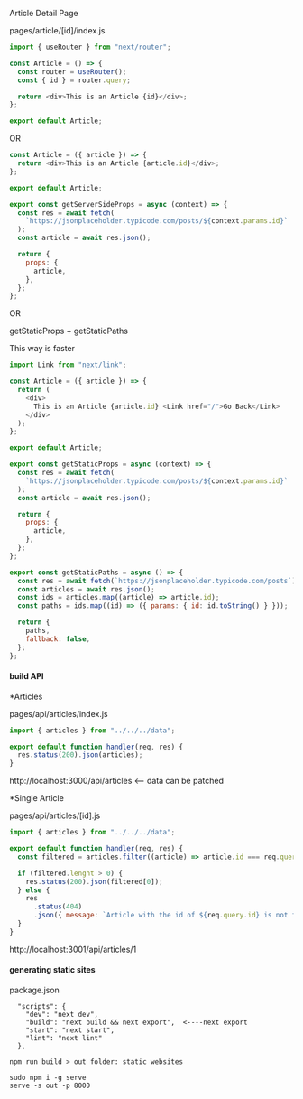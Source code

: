 Article Detail Page

pages/article/[id]/index.js

```js
import { useRouter } from "next/router";

const Article = () => {
  const router = useRouter();
  const { id } = router.query;

  return <div>This is an Article {id}</div>;
};

export default Article;
```

OR

```js
const Article = ({ article }) => {
  return <div>This is an Article {article.id}</div>;
};

export default Article;

export const getServerSideProps = async (context) => {
  const res = await fetch(
    `https://jsonplaceholder.typicode.com/posts/${context.params.id}`
  );
  const article = await res.json();

  return {
    props: {
      article,
    },
  };
};
```

OR

getStaticProps + getStaticPaths

This way is faster

```js
import Link from "next/link";

const Article = ({ article }) => {
  return (
    <div>
      This is an Article {article.id} <Link href="/">Go Back</Link>
    </div>
  );
};

export default Article;

export const getStaticProps = async (context) => {
  const res = await fetch(
    `https://jsonplaceholder.typicode.com/posts/${context.params.id}`
  );
  const article = await res.json();

  return {
    props: {
      article,
    },
  };
};

export const getStaticPaths = async () => {
  const res = await fetch(`https://jsonplaceholder.typicode.com/posts`);
  const articles = await res.json();
  const ids = articles.map((article) => article.id);
  const paths = ids.map((id) => ({ params: { id: id.toString() } }));

  return {
    paths,
    fallback: false,
  };
};
```

#### build API

*Articles

pages/api/articles/index.js

```js
import { articles } from "../../../data";

export default function handler(req, res) {
  res.status(200).json(articles);
}
```
http://localhost:3000/api/articles <-- data can be patched


*Single Article

pages/api/articles/[id].js

```js
import { articles } from "../../../data";

export default function handler(req, res) {
  const filtered = articles.filter((article) => article.id === req.query.id);

  if (filtered.lenght > 0) {
    res.status(200).json(filtered[0]);
  } else {
    res
      .status(404)
      .json({ message: `Article with the id of ${req.query.id} is not found` });
  }
}
```
http://localhost:3001/api/articles/1


#### generating static sites

package.json
```
  "scripts": {
    "dev": "next dev",
    "build": "next build && next export",  <----next export
    "start": "next start",
    "lint": "next lint"
  },

npm run build > out folder: static websites

sudo npm i -g serve
serve -s out -p 8000
```

